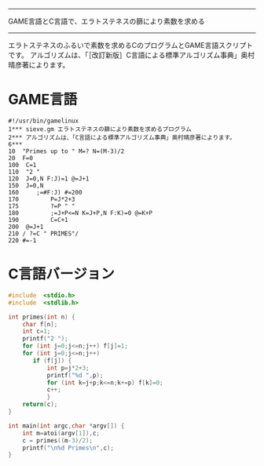 


**************************************************


GAME言語とC言語で、エラトステネスの篩により素数を求める


**************************************************



エラトステネスのふるいで素数を求めるCのプログラムとGAME言語スクリプトです。
アルゴリズムは、「［改訂新版］C言語による標準アルゴリズム事典」奥村晴彦著によります。

# GAME言語

```sieve.gm
#!/usr/bin/gamelinux
1*** sieve.gm エラトステネスの篩により素数を求めるプログラム
2*** アルゴリズムは、「C言語による標準アルゴリズム事典」奥村晴彦著によります。
6*** 
10  "Primes up to " M=? N=(M-3)/2
20  F=0
100  C=1
110  "2 "
120  J=0,N F:J)=1 @=J+1
150  J=0,N
160     ;=#F:J) #=200
170         P=J*2+3
175         ?=P " "
180         ;=J+P<=N K=J+P,N F:K)=0 @=K+P
190         C=C+1
200  @=J+1
210 / ?=C " PRIMES"/
220 #=-1

```

# C言語バージョン

```sieve.c
#include  <stdio.h>
#include  <stdlib.h>

int primes(int n) {
    char f[n];
    int c=1;
    printf("2 ");
    for (int j=0;j<=n;j++) f[j]=1;
    for (int j=0;j<=n;j++)
       if (f[j]) {
           int p=j*2+3;
           printf("%d ",p);
           for (int k=j+p;k<=n;k+=p) f[k]=0;
           c++;
           }
    return(c);
}

int main(int argc,char *argv[]) {
    int m=atoi(argv[1]),c;
    c = primes((m-3)/2);
    printf("\n%d Primes\n",c);
}
```

